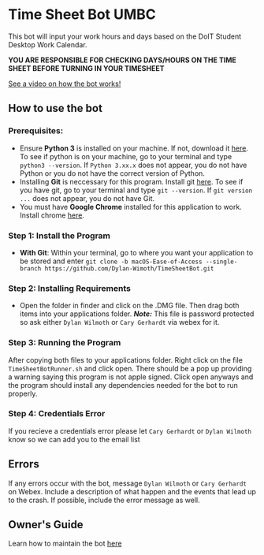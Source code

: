 
# Time Sheet Bot UMBC

This bot will input your work hours and days based on the DoIT Student Desktop Work Calendar.   

**YOU ARE RESPONSIBLE FOR CHECKING DAYS/HOURS ON THE TIME SHEET BEFORE TURNING IN YOUR TIMESHEET**  

[See a video on how the bot works!](https://www.youtube.com/watch?v=OBOn-c57OLM)

## How to use the bot
### Prerequisites:
* Ensure **Python 3** is installed on your machine. If not, download it [here](https://www.python.org/downloads/). To see if python is on your machine, go to your terminal and type ``python3 --version``. If ``Python 3.xx.x`` does not appear, you do not have Python or you do not have the correct version of Python.
* Installing **Git** is neccessary for this program. Install git [here](https://git-scm.com/downloads). To see if you have git, go to your terminal and type ``git --version``. If ``git version ...`` does not appear, you do not have Git.
* You must have **Google Chrome** installed for this application to work. Install chrome [here](https://www.google.com/chrome/).

### Step 1: Install the Program
* **With Git**: Within your terminal, go to where you want your application to be stored and enter ``git clone -b macOS-Ease-of-Access --single-branch https://github.com/Dylan-Wimoth/TimeSheetBot.git``

### Step 2: Installing Requirements
* Open the folder in finder and click on the .DMG file. Then drag both items into your applications folder. ***Note:*** This file is password protected so ask either ``Dylan Wilmoth`` or ``Cary Gerhardt`` via webex for it.

### Step 3: Running the Program

After copying both files to your applications folder. Right click on the file ``TimeSheetBotRunner.sh`` and click open. There should be a pop up providing a warning saying this program is not apple signed. Click open anyways and the program should install any dependencies needed for the bot to run properly.

### Step 4: Credentials Error

If you recieve a credentials error please let ``Cary Gerhardt`` or ``Dylan Wilmoth`` know so we can add you to the email list

## Errors
If any errors occur with the bot, message ``Dylan Wilmoth`` or ``Cary Gerhardt`` on Webex. Include a description of what happen and the events that lead up to the crash. If possible, include the error message as well. 

## Owner's Guide
Learn how to maintain the bot [here](https://docs.google.com/document/d/149sX6eMVgpynhd_m3gGFE3ysSs7btKHZtgD0V1w3xsM/edit?usp=sharing)